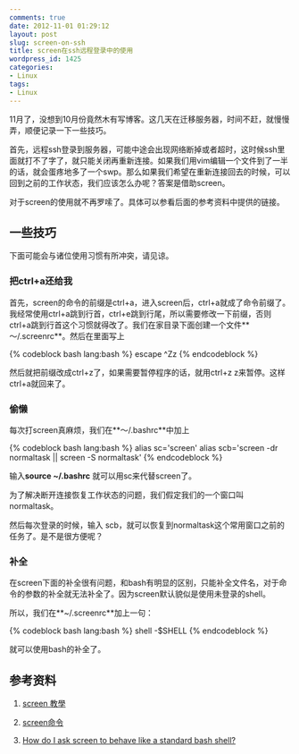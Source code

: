 ```yaml
---
comments: true
date: 2012-11-01 01:29:12
layout: post
slug: screen-on-ssh
title: screen在ssh远程登录中的使用
wordpress_id: 1425
categories:
- Linux
tags:
- Linux
---
```


11月了，没想到10月份竟然木有写博客。这几天在迁移服务器，时间不赶，就慢慢弄，顺便记录一下一些技巧。

首先，远程ssh登录到服务器，可能中途会出现网络断掉或者超时，这时候ssh里面就打不了字了，就只能关闭再重新连接。如果我们用vim编辑一个文件到了一半的话，就会蛋疼地多了一个swp。那么如果我们希望在重新连接回去的时候，可以回到之前的工作状态，我们应该怎么办呢？答案是借助screen。

对于screen的使用就不再罗嗦了。具体可以参看后面的参考资料中提供的链接。


## 一些技巧


下面可能会与诸位使用习惯有所冲突，请见谅。


### 把ctrl+a还给我


首先，screen的命令的前缀是ctrl+a，进入screen后，ctrl+a就成了命令前缀了。我经常使用ctrl+a跳到行首，ctrl+e跳到行尾，所以需要修改一下前缀，否则ctrl+a跳到行首这个习惯就得改了。我们在家目录下面创建一个文件**～/.screenrc**。然后在里面写上

{% codeblock bash lang:bash %}
escape ^Zz
{% endcodeblock %}

然后就把前缀改成ctrl+z了，如果需要暂停程序的话，就用ctrl+z z来暂停。这样ctrl+a就回来了。


### 偷懒


每次打screen真麻烦，我们在**～/.bashrc**中加上<!-- more -->

{% codeblock bash lang:bash %}
alias sc='screen'
alias scb='screen -dr normaltask || screen -S normaltask'
{% endcodeblock %}

输入**source ~/.bashrc** 就可以用sc来代替screen了。

为了解决断开连接恢复工作状态的问题，我们假定我们的一个窗口叫normaltask。

然后每次登录的时候，输入 scb，就可以恢复到normaltask这个常用窗口之前的任务了。是不是很方便呢？


### 补全


在screen下面的补全很有问题，和bash有明显的区别，只能补全文件名，对于命令的参数的补全就无法补全了。因为screen默认貌似是使用未登录的shell。

所以，我们在**~/.screenrc**加上一句：

{% codeblock bash lang:bash %}
shell -$SHELL
{% endcodeblock %}

就可以使用bash的补全了。


## 参考资料





	
  1. [screen 教學](http://blog.longwin.com.tw/2005/11/screen_teach/)

	
  2. [screen命令](http://hi.baidu.com/willor/item/3b60db19132035fd65eabfab)

	
  3. [How do I ask screen to behave like a standard bash shell?](http://serverfault.com/questions/126009/how-do-i-ask-screen-to-behave-like-a-standard-bash-shell)



